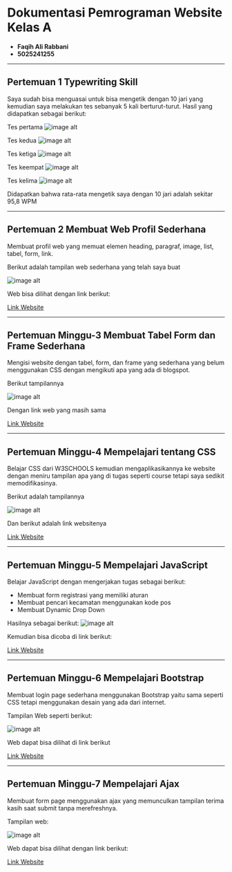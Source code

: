 # Dokumentasi Pemrograman Website Kelas A
- __Faqih Ali Rabbani__
- __5025241255__
------------------------------------------
## Pertemuan 1 Typewriting Skill

Saya sudah bisa menguasai untuk bisa mengetik dengan 10 jari yang kemudian saya melakukan tes sebanyak 5 kali berturut-turut. Hasil yang didapatkan sebagai berikut:

Tes pertama
![image alt](https://github.com/fqhali/Dokumentasi-PWEB-A/blob/5f1b905d1c8e64b41a9e8c8bbcd986c26d827788/asset/Screenshot%20(121).png)

Tes kedua
![image alt](https://github.com/fqhali/Dokumentasi-PWEB-A/blob/5f1b905d1c8e64b41a9e8c8bbcd986c26d827788/asset/Screenshot%20(122).png)

Tes ketiga
![image alt](https://github.com/fqhali/Dokumentasi-PWEB-A/blob/5f1b905d1c8e64b41a9e8c8bbcd986c26d827788/asset/Screenshot%20(123).png)

Tes keempat
![image alt](https://github.com/fqhali/Dokumentasi-PWEB-A/blob/5f1b905d1c8e64b41a9e8c8bbcd986c26d827788/asset/Screenshot%20(125).png)

Tes kelima
![image alt](https://github.com/fqhali/Dokumentasi-PWEB-A/blob/5f1b905d1c8e64b41a9e8c8bbcd986c26d827788/asset/Screenshot%20(126).png)

Didapatkan bahwa rata-rata mengetik saya dengan 10 jari adalah sekitar 95,8 WPM

------------------------------------------------------
## Pertemuan 2 Membuat Web Profil Sederhana

Membuat profil web yang memuat elemen heading, paragraf, image, list, tabel, form, link.

Berikut adalah tampilan web sederhana yang telah saya buat

![image alt](https://github.com/fqhali/Dokumentasi-PWEB-A/blob/6718fdf8e6ed550777542eb0c9c51f33ec857d9a/asset/Screenshot%20(128).png)

Web bisa dilihat dengan link berikut:

[Link Website](https://fqhali.github.io/profilhtml/)

----------------------
## Pertemuan Minggu-3 Membuat Tabel Form dan Frame Sederhana

Mengisi website dengan tabel, form, dan frame yang sederhana yang belum menggunakan CSS dengan mengikuti apa yang ada di blogspot.

Berikut tampilannya

![image alt](https://github.com/fqhali/Dokumentasi-PWEB-A/blob/c116d9a9c5007e65a451d7ff98a7fef3438a051f/asset/Screenshot%20(138).png)

Dengan link web yang masih sama

[Link Website](https://fqhali.github.io/profilhtml/)

---------------------
## Pertemuan Minggu-4 Mempelajari tentang CSS

Belajar CSS dari W3SCHOOLS kemudian mengaplikasikannya ke website dengan meniru tampilan apa yang di tugas seperti course tetapi saya sedikit memodifikasinya. 

Berikut adalah tampilannya

![image alt](https://github.com/fqhali/Dokumentasi-PWEB-A/blob/df8f56b599c5d381d5090d8a6fe78f6b160ce48c/asset/Screenshot%202025-09-21%20194538.png)

Dan berikut adalah link websitenya

[Link Website](https://fqhali.github.io/profilhtml/)

---------------------
## Pertemuan Minggu-5 Mempelajari JavaScript

Belajar JavaScript dengan mengerjakan tugas sebagai berikut:

- Membuat form registrasi yang memiliki aturan
- Membuat pencari kecamatan menggunakan kode pos
- Membuat Dynamic Drop Down

Hasilnya sebagai berikut:
![image alt](https://github.com/fqhali/Dokumentasi-PWEB-A/blob/2ba9990825553026df34a32f8198d20fda0f6cc0/asset/Screenshot%202025-09-28%20231523.png)

Kemudian bisa dicoba di link berikut:

[Link Website](https://fqhali.github.io/profilhtml/)

-----------------------
## Pertemuan Minggu-6 Mempelajari Bootstrap

Membuat login page sederhana menggunakan Bootstrap yaitu sama seperti CSS tetapi menggunakan desain yang ada dari internet.

Tampilan Web seperti berikut:

![image alt](https://github.com/fqhali/Dokumentasi-PWEB-A/blob/fc66b5a92ca569bdd30cfa58a0610219acd7daf0/asset/Screenshot%20(151).png)

Web dapat bisa dilihat di link berikut

[Link Website](https://fqhali.github.io/bootstraptes/)

----------------------------
## Pertemuan Minggu-7 Mempelajari Ajax

Membuat form page menggunakan ajax yang memunculkan tampilan terima kasih saat submit tanpa merefreshnya.

Tampilan web:

![image alt](https://github.com/fqhali/Dokumentasi-PWEB-A/blob/fc66b5a92ca569bdd30cfa58a0610219acd7daf0/asset/Screenshot%20(150).png)

Web dapat bisa dilihat dengan link berikut:

[Link Website](https://fqhali.github.io/ajaxtest/)

